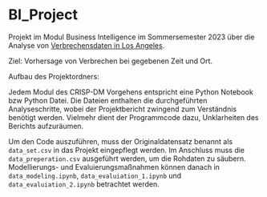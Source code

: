 # BI_Project
Projekt im Modul Business Intelligence im Sommersemester 2023 über die Analyse von [Verbrechensdaten in Los Angeles](https://www.kaggle.com/datasets/kingburrito666/los-angeles-crime).

Ziel: Vorhersage von Verbrechen bei gegebenen Zeit und Ort.

Aufbau des Projektordners:

Jedem Modul des CRISP-DM Vorgehens entspricht eine Python Notebook bzw Python Datei. Die Dateien enthalten die durchgeführten Analyseschritte, wobei der Projektbericht zwingend zum Verständnis benötigt werden. Vielmehr dient der Programmcode dazu, Unklarheiten des Berichts aufzuräumen.

Um den Code auszuführen, muss der Originaldatensatz benannt als `data_set.csv` in das Projekt eingepflegt werden. Im Anschluss muss die `data_preperation.csv` ausgeführt werden, um die Rohdaten zu säubern. Modellierungs- und Evaluierungsmaßnahmen können danach in `data_modeling.ipynb`, `data_evaluiation_1.ipynb` und `data_evaluiation_2.ipynb` betrachtet werden. 
